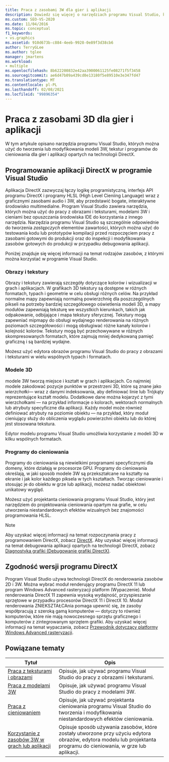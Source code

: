 ```yaml
---
title: Praca z zasobami 3W dla gier i aplikacji
description: Dowiedz się więcej o narzędziach programu Visual Studio, których można użyć do tworzenia lub modyfikowania modeli 3W, tekstur i programów do cieniowania dla gier i aplikacji opartych na technologii DirectX.
ms.custom: SEO-VS-2020
ms.date: 11/04/2016
ms.topic: conceptual
f1_keywords:
- vs.graphics
ms.assetid: 910d673b-c884-4eeb-9928-0e89f3d38cb6
author: TerryGLee
ms.author: tglee
manager: jmartens
ms.workload:
- multiple
ms.openlocfilehash: 8b622200832e42aa3900061125fe08271f5f3458
ms.sourcegitcommit: ae6d47b09a439cd0e13180f5e89510e3e347fd47
ms.translationtype: MT
ms.contentlocale: pl-PL
ms.lasthandoff: 02/08/2021
ms.locfileid: "99896354"
---
```

# <a name="work-with-3d-assets-for-games-and-apps"></a>Praca z zasobami 3D dla gier i aplikacji

W tym artykule opisano narzędzia programu Visual Studio, których można użyć do tworzenia lub modyfikowania modeli 3W, tekstur i programów do cieniowania dla gier i aplikacji opartych na technologii DirectX.

## <a name="directx-app-development-in-visual-studio"></a>Programowanie aplikacji DirectX w programie Visual Studio

Aplikacja DirectX zazwyczaj łączy logikę programistyczną, interfejs API programu DirectX i programy HLSL (High Level Cieniing Language) wraz z graficznymi zasobami audio i 3W, aby przedstawić bogate, interaktywne środowisko multimedialne. Program Visual Studio zawiera narzędzia, których można użyć do pracy z obrazami i teksturami, modelami 3W i cieniami bez opuszczania środowiska IDE do korzystania z innego narzędzia. Narzędzia programu Visual Studio są szczególnie odpowiednie do tworzenia *zastępczych* elementów zawartości, których można użyć do testowania kodu lub prototypów kompilacji przed rozpoczęciem pracy z zasobami gotowymi do produkcji oraz do inspekcji i modyfikowania zasobów gotowych do produkcji w przypadku debugowania aplikacji.

Poniżej znajduje się więcej informacji na temat rodzajów zasobów, z którymi można korzystać w programie Visual Studio.

### <a name="images-and-textures"></a>Obrazy i tekstury

Obrazy i tekstury zawierają szczegóły dotyczące kolorów i wizualizacji w grach i aplikacjach. W grafikach 3D tekstury są dostępne w różnych formatach, typach i geometrie w celu obsługi różnych celów. Na przykład normalne mapy zapewniają normalną powierzchnię dla poszczególnych pikseli na potrzeby bardziej szczegółowego oświetlenia modeli 3D, a mapy modułów zapewniają teksturę we wszystkich kierunkach, takich jak odpakowanie, odbijające i mapa tekstury sferycznej. Tekstury mogą zapewniać mipmapy do obsługi wydajnego renderowania na różnych poziomach szczegółowości i mogą obsługiwać różne kanały kolorów i kolejność kolorów. Tekstury mogą być przechowywane w różnych skompresowanych formatach, które zajmują mniej dedykowaną pamięć graficzną i są bardziej wydajne.

Możesz użyć edytora obrazów programu Visual Studio do pracy z obrazami i teksturami w wielu wspólnych typach i formatach.

### <a name="3d-models"></a>Modele 3D

modele 3W tworzą miejsce i kształt w grach i aplikacjach. Co najmniej modele zakodować pozycje punktów w przestrzeni 3D, które są znane jako *wierzchołki*— wraz z danymi indeksowania, aby definiować linie lub Trójkąty reprezentujące kształt modelu. Dodatkowe dane można kojarzyć z tymi wierzchołkami — na przykład informacje o kolorach, wektorach normalnych lub atrybuty specyficzne dla aplikacji. Każdy model może również definiować atrybuty na poziomie obiektu — na przykład, który moduł cieniujący służy do obliczenia wyglądu powierzchni obiektu lub do której jest stosowana tekstura.

Edytor modelu programu Visual Studio umożliwia korzystanie z modeli 3D w kilku wspólnych formatach.

### <a name="shaders"></a>Programy do cieniowania

Programy do cieniowania są niewielkimi programami specyficznymi dla domeny, które działają w procesorze GPU. Programy do cieniowania określają, w jaki sposób modele 3W są przekształcane na kształty na ekranie i jak kolor każdego piksela w tych kształtach. Tworząc cieniowanie i stosując je do obiektu w grze lub aplikacji, możesz nadać obiektowi unikatowy wygląd.

Możesz użyć projektanta cieniowania programu Visual Studio, który jest narzędziem do projektowania cieniowania opartym na grafie, w celu utworzenia niestandardowych efektów wizualnych bez znajomości programowania HLSL.

> [!NOTE]
> Aby uzyskać więcej informacji na temat rozpoczynania pracy z programowaniem DirectX, zobacz [DirectX](/windows/win32/directx). Aby uzyskać więcej informacji na temat debugowania aplikacji opartych na technologii DirectX, zobacz [Diagnostyka grafiki (Debugowanie grafiki DirectX)](../debugger/graphics/visual-studio-graphics-diagnostics.md).

## <a name="directx-version-compatibility"></a>Zgodność wersji programu DirectX

Program Visual Studio używa technologii DirectX do renderowania zasobów 2D i 3W. Można wybrać moduł renderujący programu DirectX 11 lub program Windows Advanced rasteryzacji platform (Wypaczenie). Moduł renderowania DirectX 11 zapewnia wysoką wydajność, przyspieszanie sprzętowe w przypadku procesorów DirectX 11 i DirectX 10. Moduł renderowania ZNIEKSZTAŁCAnia pomaga upewnić się, że zasoby współpracują z szeroką gamą komputerów — dotyczy to również komputerów, które nie mają nowoczesnego sprzętu graficznego i komputerów z zintegrowanym sprzętem grafiki. Aby uzyskać więcej informacji na temat wypaczania, zobacz [Przewodnik dotyczący platformy Windows Advanced rasteryzacji](/windows/win32/direct3darticles/directx-warp).

## <a name="related-topics"></a>Powiązane tematy

|Tytuł|Opis|
|-----------|-----------------|
|[Praca z teksturami i obrazami](../designers/working-with-textures-and-images.md)|Opisuje, jak używać programu Visual Studio do pracy z obrazami i teksturami.|
|[Praca z modelami 3W](../designers/working-with-3-d-models.md)|Opisuje, jak używać programu Visual Studio do pracy z modelami 3W.|
|[Praca z cieniowaniem](../designers/working-with-shaders.md)|Opisuje, jak używać projektanta cieniowania programu Visual Studio do tworzenia i modyfikowania niestandardowych efektów cieniowania.|
|[Korzystanie z zasobów 3W w grach lub aplikacji](../designers/using-3-d-assets-in-your-game-or-app.md)|Opisuje sposób używania zasobów, które zostały utworzone przy użyciu edytora obrazów, edytora modelu lub projektanta programu do cieniowania, w grze lub aplikacji.|
